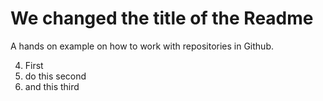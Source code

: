 # We changed the title of the Readme
A hands on example on how to work with repositories in Github.

4. First
2. do this second
3. and this third
